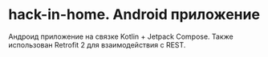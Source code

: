 # hack-in-home. Android приложение
Андроид приложение на связке Kotlin + Jetpack Compose. Также использован Retrofit 2 для взаимодействия с REST.
